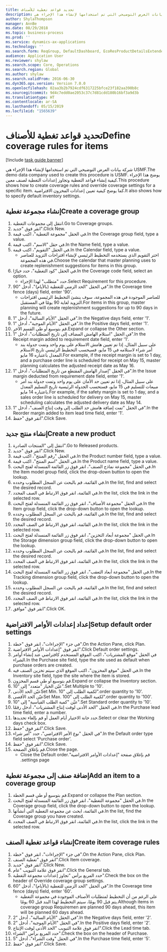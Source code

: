 ```yaml
---
title: تحديد قواعد تغطية للأصناف
description: شركة بيانات العرض التوضيحي التي تم استخدامها لإنشاء هذا الإجراء هي USMF.
author: ShylaThompson
manager: AnnBe
ms.date: 08/29/2018
ms.topic: business-process
ms.prod: ''
ms.service: dynamics-ax-applications
ms.technology: ''
ms.search.form: ReqGroup, DefaultDashboard, EcoResProductDetailsExtended, EcoResProductCreate, InventItemOrderSetup, ReqItemTable
audience: Application User
ms.reviewer: shylaw
ms.search.scope: Core, Operations
ms.search.region: Global
ms.author: shylaw
ms.search.validFrom: 2016-06-30
ms.dyn365.ops.version: Version 7.0.0
ms.openlocfilehash: 02aa3b2b7924cdf6317225bfce23f182aa390b8c
ms.sourcegitcommit: 9d4c7edd0ae2053c37c7d81cdd180b16bf3a9d3b
ms.translationtype: HT
ms.contentlocale: ar-SA
ms.lasthandoff: 05/15/2019
ms.locfileid: "1565639"
---
```

# <a name="define-coverage-rules-for-items"></a><span data-ttu-id="9992d-103">تحديد قواعد تغطية للأصناف</span><span class="sxs-lookup"><span data-stu-id="9992d-103">Define coverage rules for items</span></span>

[!include [task guide banner](../../includes/task-guide-banner.md)]

<span data-ttu-id="9992d-104">شركة بيانات العرض التوضيحي التي تم استخدامها لإنشاء هذا الإجراء هي USMF.</span><span class="sxs-lookup"><span data-stu-id="9992d-104">The demo data company used to create this procedure is USMF.</span></span> <span data-ttu-id="9992d-105">يوضح هذا الإجراء كيفية إنشاء قواعد التغطية وتجاوز إعدادات التغطية لصنف معين.</span><span class="sxs-lookup"><span data-stu-id="9992d-105">This procedure shows how to create coverage rules and override coverage settings for a specific item.</span></span> <span data-ttu-id="9992d-106">كما يوضح كيفية تعيين إعدادات المخزون الافتراضية.</span><span class="sxs-lookup"><span data-stu-id="9992d-106">It also shows how to specify default inventory settings.</span></span>


## <a name="create-a-coverage-group"></a><span data-ttu-id="9992d-107">إنشاء مجموعة تغطية</span><span class="sxs-lookup"><span data-stu-id="9992d-107">Create a coverage group</span></span>
1. <span data-ttu-id="9992d-108">انتقل إلى مجموعات التغطية.</span><span class="sxs-lookup"><span data-stu-id="9992d-108">Go to Coverage groups.</span></span>
2. <span data-ttu-id="9992d-109">انقر فوق "جديد".</span><span class="sxs-lookup"><span data-stu-id="9992d-109">Click New.</span></span>
3. <span data-ttu-id="9992d-110">في الحقل "مجموعة التغطية"، اكتب قيمة.</span><span class="sxs-lookup"><span data-stu-id="9992d-110">In the Coverage group field, type a value.</span></span>
4. <span data-ttu-id="9992d-111">في حقل "الاسم"، اكتب قيمة.</span><span class="sxs-lookup"><span data-stu-id="9992d-111">In the Name field, type a value.</span></span>
5. <span data-ttu-id="9992d-112">في الحقل "التقويم"، اكتب قيمة.</span><span class="sxs-lookup"><span data-stu-id="9992d-112">In the Calendar field, type a value.</span></span>
    * <span data-ttu-id="9992d-113">اختر التقويم الذي يستخدمه التخطيط الرئيسي لإنشاء اقتراحات التزويد للعناصر في هذه المجموعة.</span><span class="sxs-lookup"><span data-stu-id="9992d-113">Choose the calendar that master planning uses to create replenishment suggestions for items in this group.</span></span>  
6. <span data-ttu-id="9992d-114">في الحقل "كود التغطية‬"، حدد خيارًا.</span><span class="sxs-lookup"><span data-stu-id="9992d-114">In the Coverage code field, select an option.</span></span>
    * <span data-ttu-id="9992d-115">حدد "متطلب" لهذا الإجراء.</span><span class="sxs-lookup"><span data-stu-id="9992d-115">Select Requirement for this procedure.</span></span>  
7. <span data-ttu-id="9992d-116">في الحقل "الحد الزمني للتغطية (بالأيام)‬"، أدخل "90".</span><span class="sxs-lookup"><span data-stu-id="9992d-116">In the Coverage time fence (days) field, enter '90'.</span></span>
    * <span data-ttu-id="9992d-117">للعناصر الموجودة في هذه المجموعة، سوف ينشئ التخطيط الرئيسي اقتراحات التزويد لغاية 90 يومًا في المستقبل.</span><span class="sxs-lookup"><span data-stu-id="9992d-117">For items in this group, master planning will create replenishment suggestions for up to 90 days in the future.</span></span>  
8. <span data-ttu-id="9992d-118">في الحقل "الأيام السالبة‬"، أدخل "1".</span><span class="sxs-lookup"><span data-stu-id="9992d-118">In the Negative days field, enter '1'.</span></span>
9. <span data-ttu-id="9992d-119">في الحقل "الأيام الموجبة‬‬"، أدخل "1".</span><span class="sxs-lookup"><span data-stu-id="9992d-119">In the Positive days field, enter '1'.</span></span>
10. <span data-ttu-id="9992d-120">قم بتوسيع أو طي القسم الآخر.</span><span class="sxs-lookup"><span data-stu-id="9992d-120">Expand or collapse the Other section.</span></span>
11. <span data-ttu-id="9992d-121">في الحقل "استلام الهامش المضاف إلى تاريخ المتطلبات‬"، أدخل "1".</span><span class="sxs-lookup"><span data-stu-id="9992d-121">In the Receipt margin added to requirement date field, enter '1'.</span></span>
    * <span data-ttu-id="9992d-122">على سبيل المثال، إذا تم تعيين هامش الاستلام على يوم واحد وتمت جدولة بند أمر شراء لاستلامه في 15 مايو، فسيحسب التخطيط الرئيسي تاريخ الاستلام المعدل باعتباره 16 مايو.</span><span class="sxs-lookup"><span data-stu-id="9992d-122">For example, if the receipt margin is set to 1 day, and a purchase order line is scheduled for receipt on May 15, master planning calculates the adjusted receipt date as May 16.</span></span>  
12. <span data-ttu-id="9992d-123">في الحقل "إصدار الهامش المقتطع من تاريخ المتطلبات‬"، أدخل "1".</span><span class="sxs-lookup"><span data-stu-id="9992d-123">In the Issue margin deducted from requirement date field, enter '1'.</span></span>
    * <span data-ttu-id="9992d-124">على سبيل المثال، إذا تم تعيين حد الأمان‬ على يوم واحد وتمت جدولة بند أمر مبيعات للتسليم في 15 مايو، فستحسب الجدولة الرئيسية تاريخ التسليم المعدل باعتباره 14 مايو.</span><span class="sxs-lookup"><span data-stu-id="9992d-124">For example, if the safety margin is set to 1 day, and a sales order line is scheduled for delivery on May 15, master scheduling calculates the adjusted delivery date as May 14.</span></span>  
13. <span data-ttu-id="9992d-125">في الحقل "تمت إضافة ‏‫هامش حد الطلب‬ إلى وقت إنتاج الصنف‬"، أدخل "1".</span><span class="sxs-lookup"><span data-stu-id="9992d-125">In the Reorder margin added to item lead time field, enter '1'.</span></span>
14. <span data-ttu-id="9992d-126">انقر فوق "حفظ".</span><span class="sxs-lookup"><span data-stu-id="9992d-126">Click Save.</span></span>

## <a name="create-a-new-product"></a><span data-ttu-id="9992d-127">إنشاء منتج جديد</span><span class="sxs-lookup"><span data-stu-id="9992d-127">Create a new product</span></span>
1. <span data-ttu-id="9992d-128">انتقل إلى "المنتجات الصادرة‬".</span><span class="sxs-lookup"><span data-stu-id="9992d-128">Go to Released products.</span></span>
2. <span data-ttu-id="9992d-129">انقر فوق "جديد".</span><span class="sxs-lookup"><span data-stu-id="9992d-129">Click New.</span></span>
3. <span data-ttu-id="9992d-130">في الحقل "رقم المنتج"، اكتب قيمة.</span><span class="sxs-lookup"><span data-stu-id="9992d-130">In the Product number field, type a value.</span></span>
4. <span data-ttu-id="9992d-131">في الحقل "اسم المنتج"، اكتب قيمة.</span><span class="sxs-lookup"><span data-stu-id="9992d-131">In the Product name field, type a value.</span></span>
5. <span data-ttu-id="9992d-132">في الحقل "مجموعة نماذج الصنف‬‬"، انقر فوق زر القائمة المنسدلة لفتح البحث.</span><span class="sxs-lookup"><span data-stu-id="9992d-132">In the Item model group field, click the drop-down button to open the lookup.</span></span>
6. <span data-ttu-id="9992d-133">في القائمة، قم بالبحث عن السجل المطلوب وحدده.</span><span class="sxs-lookup"><span data-stu-id="9992d-133">In the list, find and select the desired record.</span></span>
7. <span data-ttu-id="9992d-134">في القائمة، انقر فوق الارتباط في الصف المحدد.</span><span class="sxs-lookup"><span data-stu-id="9992d-134">In the list, click the link in the selected row.</span></span>
8. <span data-ttu-id="9992d-135">في الحقل "مجموعة الأصناف‬‬‬"، انقر فوق زر القائمة المنسدلة لفتح البحث.</span><span class="sxs-lookup"><span data-stu-id="9992d-135">In the Item group field, click the drop-down button to open the lookup.</span></span>
9. <span data-ttu-id="9992d-136">في القائمة، قم بالبحث عن السجل المطلوب وحدده.</span><span class="sxs-lookup"><span data-stu-id="9992d-136">In the list, find and select the desired record.</span></span>
10. <span data-ttu-id="9992d-137">في القائمة، انقر فوق الارتباط في الصف المحدد.</span><span class="sxs-lookup"><span data-stu-id="9992d-137">In the list, click the link in the selected row.</span></span>
11. <span data-ttu-id="9992d-138">في الحقل "مجموعة أبعاد التخزين‬‬‬‬‬"، انقر فوق زر القائمة المنسدلة لفتح البحث.</span><span class="sxs-lookup"><span data-stu-id="9992d-138">In the Storage dimension group field, click the drop-down button to open the lookup.</span></span>
12. <span data-ttu-id="9992d-139">في القائمة، قم بالبحث عن السجل المطلوب وحدده.</span><span class="sxs-lookup"><span data-stu-id="9992d-139">In the list, find and select the desired record.</span></span>
13. <span data-ttu-id="9992d-140">في القائمة، انقر فوق الارتباط في الصف المحدد.</span><span class="sxs-lookup"><span data-stu-id="9992d-140">In the list, click the link in the selected row.</span></span>
14. <span data-ttu-id="9992d-141">في الحقل "مجموعة أبعاد التعقب‬"، انقر فوق زر القائمة المنسدلة لفتح البحث.</span><span class="sxs-lookup"><span data-stu-id="9992d-141">In the Tracking dimension group field, click the drop-down button to open the lookup.</span></span>
15. <span data-ttu-id="9992d-142">في القائمة، قم بالبحث عن السجل المطلوب وحدده.</span><span class="sxs-lookup"><span data-stu-id="9992d-142">In the list, find and select the desired record.</span></span>
16. <span data-ttu-id="9992d-143">في القائمة، انقر فوق الارتباط في الصف المحدد.</span><span class="sxs-lookup"><span data-stu-id="9992d-143">In the list, click the link in the selected row.</span></span>
17. <span data-ttu-id="9992d-144">انقر فوق "موافق".</span><span class="sxs-lookup"><span data-stu-id="9992d-144">Click OK.</span></span>

## <a name="setup-default-order-settings"></a><span data-ttu-id="9992d-145">إعداد إعدادات الأوامر الافتراضية</span><span class="sxs-lookup"><span data-stu-id="9992d-145">Setup default order settings</span></span>
1. <span data-ttu-id="9992d-146">في جزء "الإجراءات"، انقر فوق "خطة".</span><span class="sxs-lookup"><span data-stu-id="9992d-146">On the Action Pane, click Plan.</span></span>
2. <span data-ttu-id="9992d-147">انقر فوق "إعدادات الأوامر الافتراضية".</span><span class="sxs-lookup"><span data-stu-id="9992d-147">Click Default order settings.</span></span>
3. <span data-ttu-id="9992d-148">في الحقل "موقع المشتريات"، اكتب الموقع المستخدم كافتراضي عند إنشاء أوامر الشراء.</span><span class="sxs-lookup"><span data-stu-id="9992d-148">In the Purchase site field, type the site used as default when purchase orders are created.</span></span>
4. <span data-ttu-id="9992d-149">في الحقل "موقع المخزون‬"، اكتب الموقع الذي سيتم تخزين الصنف فيه.</span><span class="sxs-lookup"><span data-stu-id="9992d-149">In the Inventory site field, type the site where the item is stored.</span></span>
5. <span data-ttu-id="9992d-150">قم بتوسيع أو طي قسم المخزون.</span><span class="sxs-lookup"><span data-stu-id="9992d-150">Expand or collapse the Inventory section.</span></span>
6. <span data-ttu-id="9992d-151">عيّن الخيار "متعدد" إلى "10".</span><span class="sxs-lookup"><span data-stu-id="9992d-151">Set Multiple to '10'.</span></span>
7. <span data-ttu-id="9992d-152">عيّن الحد الأدنى</span><span class="sxs-lookup"><span data-stu-id="9992d-152">Set Min.</span></span> <span data-ttu-id="9992d-153">لكمية الطلب إلى "10".</span><span class="sxs-lookup"><span data-stu-id="9992d-153">order quantity to '10'.</span></span>
8. <span data-ttu-id="9992d-154">عيّن الحد الأقصى</span><span class="sxs-lookup"><span data-stu-id="9992d-154">Set Max.</span></span> <span data-ttu-id="9992d-155">لكمية الطلب إلى "100".</span><span class="sxs-lookup"><span data-stu-id="9992d-155">order quantity to '100'.</span></span>
9. <span data-ttu-id="9992d-156">عيّن "كمية الطلب القياسية‬" إلى "10".</span><span class="sxs-lookup"><span data-stu-id="9992d-156">Set Standard order quantity to '10'.</span></span>
10. <span data-ttu-id="9992d-157">في الحقل "الحد الأدنى لوقت إنتاج المشتريات‬"، أدخل رقمًا.</span><span class="sxs-lookup"><span data-stu-id="9992d-157">In the Purchase lead time field, enter a number.</span></span>
11. <span data-ttu-id="9992d-158">حدد خانة الاختيار أيام العمل أو قم بإلغاء تحديدها.</span><span class="sxs-lookup"><span data-stu-id="9992d-158">Select or clear the Working days check box.</span></span>
12. <span data-ttu-id="9992d-159">انقر فوق "حفظ".</span><span class="sxs-lookup"><span data-stu-id="9992d-159">Click Save.</span></span>
13. <span data-ttu-id="9992d-160">في الحقل "نوع الأمر الافتراضي"، حدد "أمر شراء".</span><span class="sxs-lookup"><span data-stu-id="9992d-160">In the Default order type field select 'Purchase order'.</span></span>
14. <span data-ttu-id="9992d-161">انقر فوق "حفظ".</span><span class="sxs-lookup"><span data-stu-id="9992d-161">Click Save.</span></span>
15. <span data-ttu-id="9992d-162">قم بإغلاق الصفحة.</span><span class="sxs-lookup"><span data-stu-id="9992d-162">Close the page.</span></span>
    * <span data-ttu-id="9992d-163">قم بإغلاق صفحة ‏‫"إعدادات الأوامر الافتراضية".</span><span class="sxs-lookup"><span data-stu-id="9992d-163">Close the Default order settings page.</span></span>  

## <a name="add-an-item-to-a-coverage-group"></a><span data-ttu-id="9992d-164">إضافة صنف إلى مجموعة تغطية</span><span class="sxs-lookup"><span data-stu-id="9992d-164">Add an item to a coverage group</span></span>
1. <span data-ttu-id="9992d-165">قم بتوسيع أو طي قسم الخطة.</span><span class="sxs-lookup"><span data-stu-id="9992d-165">Expand or collapse the Plan section.</span></span>
2. <span data-ttu-id="9992d-166">في الحقل "مجموعة التغطية"، انقر فوق زر القائمة المنسدلة لفتح البحث.</span><span class="sxs-lookup"><span data-stu-id="9992d-166">In the Coverage group field, click the drop-down button to open the lookup.</span></span>
3. <span data-ttu-id="9992d-167">في القائمة، ابحث عن مجموعة التغطية التي أنشأتها.</span><span class="sxs-lookup"><span data-stu-id="9992d-167">In the list, find the Coverage group you have created.</span></span>
4. <span data-ttu-id="9992d-168">في القائمة، انقر فوق الارتباط في الصف المحدد.</span><span class="sxs-lookup"><span data-stu-id="9992d-168">In the list, click the link in the selected row.</span></span>

## <a name="create-item-coverage-rules"></a><span data-ttu-id="9992d-169">إنشاء قواعد تغطية الصنف</span><span class="sxs-lookup"><span data-stu-id="9992d-169">Create item coverage rules</span></span>
1. <span data-ttu-id="9992d-170">في جزء "الإجراءات"، انقر فوق "خطة".</span><span class="sxs-lookup"><span data-stu-id="9992d-170">On the Action Pane, click Plan.</span></span>
2. <span data-ttu-id="9992d-171">انقر فوق "تغطية الصنف‬".</span><span class="sxs-lookup"><span data-stu-id="9992d-171">Click Item coverage.</span></span>
3. <span data-ttu-id="9992d-172">انقر فوق "جديد".</span><span class="sxs-lookup"><span data-stu-id="9992d-172">Click New.</span></span>
4. <span data-ttu-id="9992d-173">انقر فوق علامة التبويب "عام".</span><span class="sxs-lookup"><span data-stu-id="9992d-173">Click the General tab.</span></span>
5. <span data-ttu-id="9992d-174">حدد المربع برأس "تجاوز إعدادات مجموعة التغطية‬".</span><span class="sxs-lookup"><span data-stu-id="9992d-174">Check the box on the header of Override coverage group settings.</span></span>
6. <span data-ttu-id="9992d-175">في الحقل "الحد الزمني للتغطية (بالأيام)‬"، أدخل "60".</span><span class="sxs-lookup"><span data-stu-id="9992d-175">In the Coverage time fence (days) field, enter '60'.</span></span>
    * <span data-ttu-id="9992d-176">على الرغم من أن التخطيط لمتطلبات الأصناف الموجودة في مجموعة التغطية يتم قبل 90 يومًا، سيتم التخطيط لهذا البند قبل 60 يومًا.</span><span class="sxs-lookup"><span data-stu-id="9992d-176">Although items in coverage group Requiremen are planned 90 days ahead, this item will be planned 60 days ahead.</span></span>  
7. <span data-ttu-id="9992d-177">في الحقل "الأيام السالبة‬"، أدخل "2".</span><span class="sxs-lookup"><span data-stu-id="9992d-177">In the Negative days field, enter '2'.</span></span>
8. <span data-ttu-id="9992d-178">في الحقل "الأيام الموجبة‬‬"، أدخل "2".</span><span class="sxs-lookup"><span data-stu-id="9992d-178">In the Positive days field, enter '2'.</span></span>
9. <span data-ttu-id="9992d-179">انقر فوق علامة التبويب "الحد الأدنى لوقت الإنتاج‬".</span><span class="sxs-lookup"><span data-stu-id="9992d-179">Click the Lead time tab.</span></span>
10. <span data-ttu-id="9992d-180">حدد المربع برأس "الشراء".</span><span class="sxs-lookup"><span data-stu-id="9992d-180">Check the box on the header of Purchase.</span></span>
11. <span data-ttu-id="9992d-181">في الحقل "وقت الشراء‬"، أدخل "5".</span><span class="sxs-lookup"><span data-stu-id="9992d-181">In the Purchase time field, enter '5'.</span></span>
12. <span data-ttu-id="9992d-182">انقر فوق "حفظ".</span><span class="sxs-lookup"><span data-stu-id="9992d-182">Click Save.</span></span>

